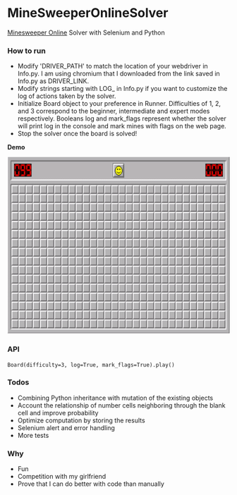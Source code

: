 
# MineSweeperOnlineSolver
[Minesweeper Online](http://minesweeperonline.com/) Solver with Selenium and Python

### How to run
- Modify 'DRIVER_PATH' to match the location of your webdriver in Info.py. I am using chromium that I downloaded from the link saved in Info.py as DRIVER_LINK.
- Modify strings starting with LOG_ in Info.py if you want to customize the log of actions taken by the solver.
- Initialize Board object to your preference in Runner. Difficulties of 1, 2, and 3 correspond to the beginner, intermediate and expert modes respectively. Booleans log and mark_flags represent whether the solver will print log in the console and mark mines with flags on the web page.
- Stop the solver once the board is solved!

**Demo**

<p align="center">
  <img src="https://raw.githubusercontent.com/h0rban/MineSweeperOnlineSolver/master/solver_example.gif" alt="MineSweeperOnline demo" height="400"/>
</p>


### API
```pyhton
Board(difficulty=3, log=True, mark_flags=True).play()
```

### Todos
- Combining Python inheritance with mutation of the existing objects
- Account the relationship of number cells neighboring through the blank cell and improve probability
- Optimize computation by storing the results
- Selenium alert and error handling
- More tests

### Why
- Fun
- Competition with my girlfriend
- Prove that I can do better with code than manually
